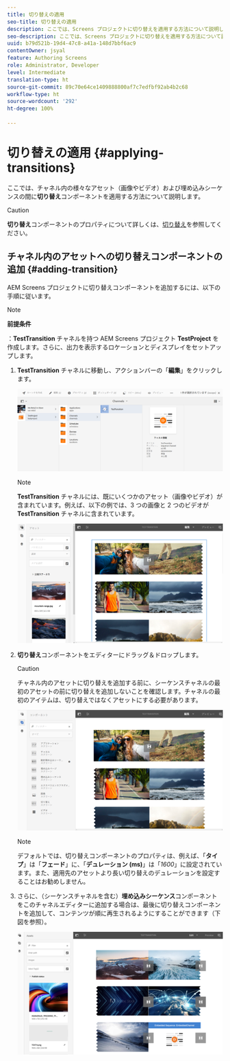 ```yaml
---
title: 切り替えの適用
seo-title: 切り替えの適用
description: ここでは、Screens プロジェクトに切り替えを適用する方法について説明します。
seo-description: ここでは、Screens プロジェクトに切り替えを適用する方法について説明します。
uuid: b79d521b-19d4-47c8-a41a-148d7bbf6ac9
contentOwner: jsyal
feature: Authoring Screens
role: Administrator, Developer
level: Intermediate
translation-type: ht
source-git-commit: 89c70e64ce1409888800af7c7edfbf92ab4b2c68
workflow-type: ht
source-wordcount: '292'
ht-degree: 100%

---
```



# 切り替えの適用 {#applying-transitions}

ここでは、チャネル内の様々なアセット（画像やビデオ）および埋め込みシーケンスの間に&#x200B;**切り替え**&#x200B;コンポーネントを適用する方法について説明します。


>[!CAUTION]
>
>**切り替え**&#x200B;コンポーネントのプロパティについて詳しくは、[切り替え](adding-components-to-a-channel.md#transition)を参照してください。

## チャネル内のアセットへの切り替えコンポーネントの追加 {#adding-transition}

AEM Screens プロジェクトに切り替えコンポーネントを追加するには、以下の手順に従います。

>[!NOTE]
>
>**前提条件**
>
>：**TestTransition** チャネルを持つ AEM Screens プロジェクト **TestProject** を作成します。さらに、出力を表示するロケーションとディスプレイをセットアップします。

1. **TestTransition** チャネルに移動し、アクションバーの「**編集**」をクリックします。

   ![image1](assets/transitions1.png)

   >[!NOTE]
   >
   >**TestTransition** チャネルには、既にいくつかのアセット（画像やビデオ）が含まれています。例えば、以下の例では、3 つの画像と 2 つのビデオが **TestTransition** チャネルに含まれています。

   ![image2](assets/transitions2.png)


1. **切り替え**&#x200B;コンポーネントをエディターにドラッグ＆ドロップします。
   >[!CAUTION]
   >
   >チャネル内のアセットに切り替えを追加する前に、シーケンスチャネルの最初のアセットの前に切り替えを追加しないことを確認します。チャネルの最初のアイテムは、切り替えではなくアセットにする必要があります。

   ![image3](assets/transitions3.png)

   >[!NOTE]
   >
   >デフォルトでは、切り替えコンポーネントのプロパティは、例えば、「**タイプ**」は「**フェード**」に、「**デュレーション (ms)**」は「*1600*」に設定されています。また、適用先のアセットより長い切り替えのデュレーションを設定することはお勧めしません。

1. さらに、（シーケンスチャネルを含む）**埋め込みシーケンス**&#x200B;コンポーネントをこのチャネルエディターに追加する場合は、最後に切り替えコンポーネントを追加して、コンテンツが順に再生されるようにすることができます（下図を参照）。

   ![image3](assets/transitions5.png)

